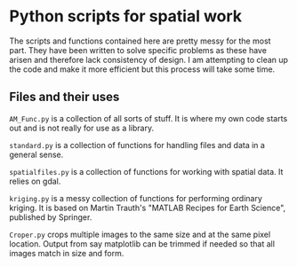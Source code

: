 # Python scripts for spatial work

The scripts and functions contained here are pretty messy for the most part.
They have been written to solve specific problems as these have arisen and therefore lack consistency of design.
I am attempting to clean up the code and make it more efficient but this process will take some time.

## Files and their uses

```AM_Func.py``` is a collection of all sorts of stuff.
It is where my own code starts out and is not really for use as a library.

```standard.py``` is a collection of functions for handling files and data in a general sense.

```spatialfiles.py``` is a collection of functions for working with spatial data.
It relies on gdal.

```kriging.py``` is a messy collection of functions for performing ordinary kriging.
It is based on Martin Trauth's "MATLAB Recipes for Earth Science", published by Springer.

```Croper.py``` crops multiple images to the same size and at the same pixel location.
Output from say matplotlib can be trimmed if needed so that all images match in size and form.